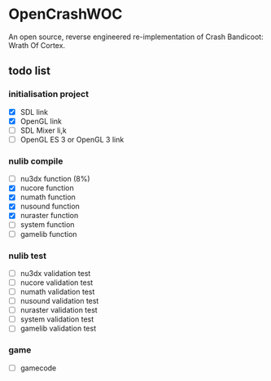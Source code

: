# OpenCrashWOC
An open source, reverse engineered re-implementation of Crash Bandicoot: Wrath Of Cortex.

## todo list

### initialisation project
- [x] SDL link
- [x] OpenGL link
- [ ] SDL Mixer li,k
- [ ] OpenGL ES 3 or OpenGL 3 link

### nulib compile
- [ ] nu3dx function (8%)
- [x] nucore function 
- [x] numath function 
- [x] nusound function 
- [x] nuraster function 
- [ ] system function 
- [ ] gamelib function 

### nulib test
- [ ] nu3dx validation test
- [ ] nucore validation test 
- [ ] numath validation test 
- [ ] nusound validation test 
- [ ] nuraster validation test 
- [ ] system validation test 
- [ ] gamelib validation test 

### game
- [ ] gamecode
